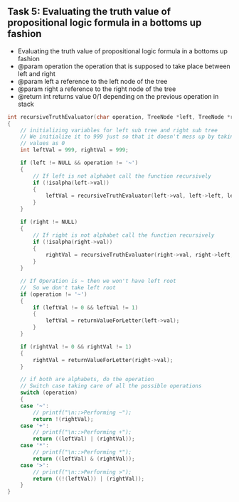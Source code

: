 ## Task 5: Evaluating the truth value of propositional logic formula in a bottoms up fashion
- Evaluating the truth value of propositional logic formula in a bottoms up fashion
- @param operation the operation that is supposed to take place between left and right
- @param left a reference to the left node of the tree
- @param right a reference to the right node of the tree
- @return int returns value 0/1 depending on the previous operation in stack

```c
int recursiveTruthEvaluator(char operation, TreeNode *left, TreeNode *right)
{
    // initializing variables for left sub tree and right sub tree
    // We initialize it to 999 just so that it doesn't mess up by taking initial
    // values as 0
    int leftVal = 999, rightVal = 999;

    if (left != NULL && operation != '~')
    {
        // If left is not alphabet call the function recursively
        if (!isalpha(left->val))
        {
            leftVal = recursiveTruthEvaluator(left->val, left->left, left->right);
        }
    }

    if (right != NULL)
    {
        // If right is not alphabet call the function recursively
        if (!isalpha(right->val))
        {
            rightVal = recursiveTruthEvaluator(right->val, right->left, right->right);
        }
    }

    // If Operation is ~ then we won't have left root
    //  So we don't take left root
    if (operation != '~')
    {
        if (leftVal != 0 && leftVal != 1)
        {
            leftVal = returnValueForLetter(left->val);
        }
    }

    if (rightVal != 0 && rightVal != 1)
    {
        rightVal = returnValueForLetter(right->val);
    }

    // if both are alphabets, do the operation
    // Switch case taking care of all the possible operations
    switch (operation)
    {
    case '~':
        // printf("\n::>Performing ~");
        return !(rightVal);
    case '+':
        // printf("\n::>Performing +");
        return ((leftVal) | (rightVal));
    case '*':
        // printf("\n::>Performing *");
        return ((leftVal) & (rightVal));
    case '>':
        // printf("\n::>Performing >");
        return ((!(leftVal)) | (rightVal));
    }
}
```